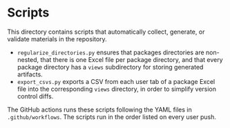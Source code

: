 # Scripts

This directory contains scripts that automatically collect, generate, or validate materials in the repository.

* `regularize_directories.py` ensures that packages directories are non-nested, that there is one Excel file per package directory, and that every package directory has a `views` subdirectory for storing generated artifacts.
* `export_csvs.py` exports a CSV from each user tab of a package Excel file into the corresponding `views` directory, in order to simplify version control diffs.

The GitHub actions runs these scripts following the YAML files in `.github/workflows`.  The scripts run in the order listed on every user push.

